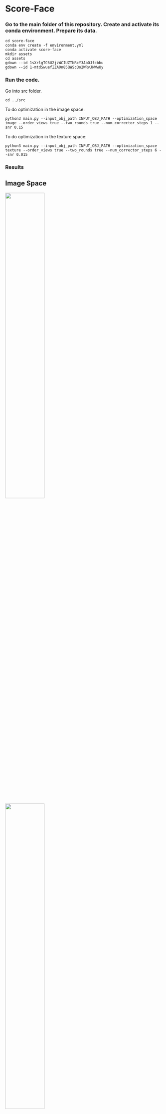 # Score-Face

### Go to the main folder of this repository. Create and activate its conda environment. Prepare its data.
```
cd score-face
conda env create -f environment.yml
conda activate score-face
mkdir assets
cd assets
gdown --id 1sXrlgTC6U2jzWCIUZTbRcY3AbOJfcbbu
gdown --id 1-mtdSwuefIZA0n85QWScQo2WRvJNWwUy
```

### Run the code.

Go into src folder.
```
cd ../src
```

To do optimization in the image space:
```
python3 main.py --input_obj_path INPUT_OBJ_PATH --optimization_space image --order_views true --two_rounds true --num_corrector_steps 1 --snr 0.15
```

To do optimization in the texture space:
```
python3 main.py --input_obj_path INPUT_OBJ_PATH --optimization_space texture --order_views true --two_rounds true --num_corrector_steps 6 --snr 0.015
```

### Results

## Image Space

<img src="[https://user-images.githubusercontent.com/19363284/188672385-071435e5-9c49-4a4f-8f72-1b70ac4ba80f.gif]" width=50% height=50%>
<img src="[https://user-images.githubusercontent.com/19363284/188672408-fc01b7de-0577-437a-b611-47f3211527a2.gif]" width=50% height=50%>

<img src="[https://user-images.githubusercontent.com/19363284/188672459-ce2658af-fb2c-4275-ba77-cf5a227d7a4b.gif]" width=50% height=50%>
<img src="[https://user-images.githubusercontent.com/19363284/188672474-02c75679-335d-4b94-886f-809c18329aa1.gif]" width=50% height=50%>


## Texture Space

<img src="[https://user-images.githubusercontent.com/19363284/188672533-317b7ddf-0a62-48e4-bd75-73270dd8e7b3.gif" width=50% height=50%>
<img src="[https://user-images.githubusercontent.com/19363284/188672548-aa3096cc-2681-4d52-95d5-959d72f60ade.gif" width=50% height=50%>

<img src="[https://user-images.githubusercontent.com/19363284/188672576-1167d3dd-8c0a-4478-9f42-58ea60d19915.gif" width=50% height=50%>
<img src="[https://user-images.githubusercontent.com/19363284/188672586-93e11d05-a68f-4324-a36d-04d6d9378692.gif" width=50% height=50%>
